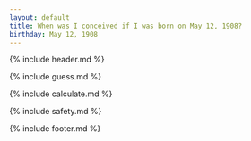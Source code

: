 ```yaml
---
layout: default
title: When was I conceived if I was born on May 12, 1908?
birthday: May 12, 1908
---
```


{% include header.md %}

{% include guess.md %}

{% include calculate.md %}

{% include safety.md %}

{% include footer.md %}



